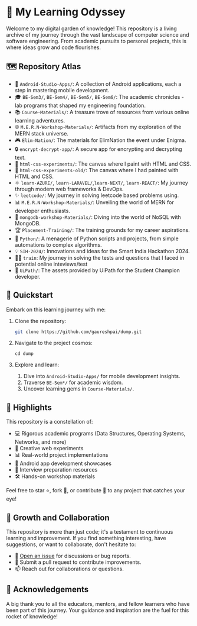 # 🚀 My Learning Odyssey

Welcome to my digital garden of knowledge! This repository is a living archive of my journey through the vast landscape of computer science and software engineering. From academic pursuits to personal projects, this is where ideas grow and code flourishes.

## 🗺️ Repository Atlas

- 📱 `Android-Studio-Apps/`: A collection of Android applications, each a step in mastering mobile development.
- 🎓 `BE-Sem3/`, `BE-Sem4/`, `BE-Sem5/`, `BE-Sem6/`: The academic chronicles - lab programs that shaped my engineering foundation.
- 📚 `Course-Materials/`: A treasure trove of resources from various online learning adventures.
- 🌐 `M.E.R.N-Workshop-Materials/`: Artifacts from my exploration of the MERN stack universe.
- 🎮 `Elim-Nation/`: The materials for ElimNation the event under Enigma.
- 🔒 `encrypt-decrypt-app/`: A secure app for encrypting and decrypting text.
- 🎨 `html-css-experiments/`: The canvas where I paint with HTML and CSS.
- 🎨 `html-css-experiments-old/`: The canvas where I had painted with HTML and CSS.
- ⚛️ `learn-AZURE/`, `learn-LARAVEL/`,`learn-NEXT/`, `learn-REACT/`: My journey through modern web frameworks & DevOps.
- ✨ `leetcode/`: My journey in solving leetcode based problems using.
- 📊 `M.E.R.N-Workshop-Materials/`: Unveiling the world of MERN for developer enthusiasts.
- 🍃 `mongodb-workshop-Materials/`: Diving into the world of NoSQL with MongoDB.
- 🏆 `Placement-Training/`: The training grounds for my career aspirations.
- 🐍 `Python/`: A menagerie of Python scripts and projects, from simple automations to complex algorithms.
- 💡 `SIH-2024/`: Innovations and ideas for the Smart India Hackathon 2024.
- 👨‍💻 `train`: My journey in solving the tests and questions that I faced in potential online inteviews/test
- 🎉 `UiPath/`: The assets provided by UiPath for the Student Champion developer.

## 🚀 Quickstart

Embark on this learning journey with me:

1. Clone the repository:
   ```bash
   git clone https://github.com/gaureshpai/dump.git
    ```

2. Navigate to the project cosmos:
    ```shellscript
    cd dump
    ```

3. Explore and learn:
    1. Dive into `Android-Studio-Apps/` for mobile development insights.
    2. Traverse `BE-Sem*/` for academic wisdom.
    3. Uncover learning gems in `Course-Materials/`.

## 🌟 Highlights

This repository is a constellation of:

- 💻 Rigorous academic programs (Data Structures, Operating Systems, Networks, and more)
- 🌈 Creative web experiments
- 📊 Real-world project implementations
- 📱 Android app development showcases
- 🧠 Interview preparation resources
- 🛠️ Hands-on workshop materials

Feel free to star ⭐, fork 🍴, or contribute 🤝 to any project that catches your eye!

## 🌱 Growth and Collaboration

This repository is more than just code; it's a testament to continuous learning and improvement. If you find something interesting, have suggestions, or want to collaborate, don't hesitate to:

- 🐛 [Open an issue](https://github.com/gaureshpai/dump/issues) for discussions or bug reports.
- 🔀 Submit a pull request to contribute improvements.
- 📫 Reach out for collaborations or questions.


## 🎉 Acknowledgements

A big thank you to all the educators, mentors, and fellow learners who have been part of this journey. Your guidance and inspiration are the fuel for this rocket of knowledge!